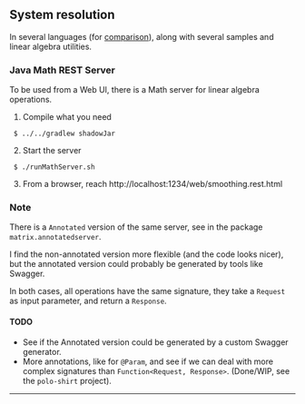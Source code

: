 ## System resolution
In several languages (for [comparison](./LanguageComparison.md)), along with several samples and linear algebra utilities.

### Java Math REST Server
To be used from a Web UI, there is a Math server for linear algebra operations.

1. Compile what you need
```
 $ ../../gradlew shadowJar
```
2. Start the server
```
 $ ./runMathServer.sh
```
3. From a browser, reach http://localhost:1234/web/smoothing.rest.html

### Note
There is a `Annotated` version of the same server, see in the package `matrix.annotatedserver`.

I find the non-annotated version more flexible (and the code looks nicer), but the annotated
version could probably be generated by tools like Swagger.

In both cases, all operations have the same signature, they take a `Request` as input parameter,
and return a `Response`.

#### TODO 
- See if the Annotated version could be generated by a custom Swagger generator.
- More annotations, like for `@Param`, and see if we can deal with more complex signatures than `Function<Request, Response>`. (Done/WIP, see the `polo-shirt` project).

---
